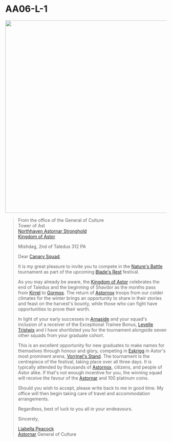 # AA06-L-1

<img src="../../images/letters/AA06-L-1.png" width="600" />

> From the office of the General of Culture  
> Tower of Ast  
> [Northhaven Astornar Stronghold](../places/strongholds/northhaven-astornar-stronghold.md)  
> [Kingdom of Astor](../civilisations/kingdom-of-astor/kingdom-of-astor.md)
>
> Mishdag, 2nd of Taledus 312 PA
>
> Dear [Canary Squad](../organisations/astorrel/squads/canary-squad.md),
>
> It is my great pleasure to invite you to compete in the [Nature's Battle](../mechanics/roleplay/natures-battle.md) tournament as part of the upcoming [Blade's Rest](../festivals/blades-rest.md) festival.
>
> As you may already be aware, the [Kingdom of Astor](../civilisations/kingdom-of-astor/kingdom-of-astor.md) celebrates the end of Taledus and the beginning of Shavdor as the months pass from [Kirrel](../gods/deities/kirrel.md) to [Gormox](../gods/deities/gormox.md). The return of [Astornox](../organisations/astornox/astornox.md) troops from our colder climates for the winter brings an opportunity to share in their stories and feast on the harvest's bounty, while those who can fight have opportunities to prove their worth.
>
> In light of your early successes in [Arnaside](../places/villages/arnaside.md) and your squad's inclusion of a receiver of the Exceptional Trainee Bonus, [Levelle Tristwix](../characters/levelle-tristwix.md) and I have shortlisted you for the tournament alongside seven other squads from your graduate cohort.
>
> This is an excellent opportunity for new graduates to make names for themselves through honour and glory, competing in [Eskrigg](../places/cities/eskrigg.md) in Astor's most prominent arena, [Vorrinel's Stand](../places/buildings/vorrinels-stand.md). The tournament is the centrepiece of the festival, taking place over all three days. It is typically attended by thousands of [Astornox](../organisations/astornox/astornox.md), citizens, and people of Astor alike. If that's not enough incentive for you, the winning squad will receive the favour of the [Astornar](../organisations/astornar.md) and 100 platinum coins.
>
> Should you wish to accept, please write back to me in good time. My office will then begin taking care of travel and accommodation arrangements.
>
> Regardless, best of luck to you all in your endeavours.
>
> Sincerely,
>
> [Liabella Peacock](../characters/liabella-peacock.md)  
> [Astornar](../organisations/astornar.md) General of Culture
